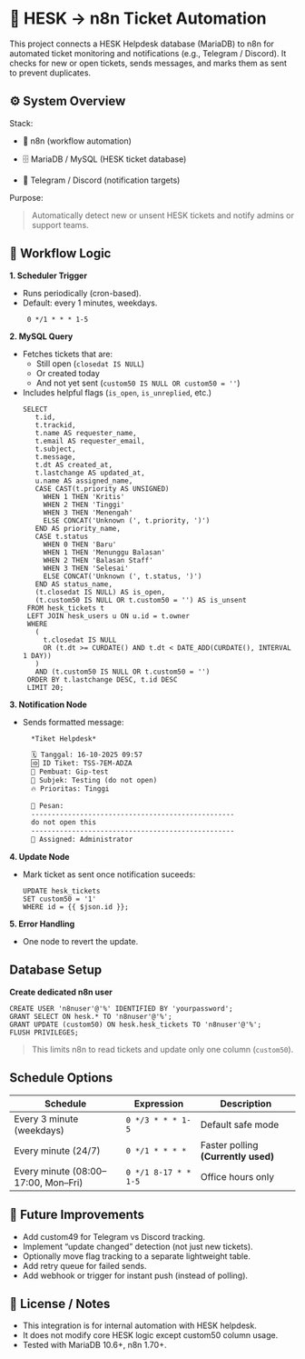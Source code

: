 # 🧾 HESK → n8n Ticket Automation

This project connects a HESK Helpdesk database (MariaDB) to n8n for automated ticket monitoring and notifications (e.g., Telegram / Discord).
It checks for new or open tickets, sends messages, and marks them as sent to prevent duplicates.

## ⚙️ System Overview

Stack:

- 🧩 n8n (workflow automation)

- 🗄️ MariaDB / MySQL (HESK ticket database)

- 🔔 Telegram / Discord (notification targets)

Purpose:

> Automatically detect new or unsent HESK tickets and notify admins or support teams.

## 🧠 Workflow Logic

**1. Scheduler Trigger**
   - Runs periodically (cron-based).
   - Default: every 1 minutes, weekdays.
     ```cron
      0 */1 * * * 1-5
     ```
**2. MySQL Query**
   - Fetches tickets that are:
     - Still open (`closedat IS NULL`)
     - Or created today
     - And not yet sent (`custom50 IS NULL OR custom50 = ''`)
   - Includes helpful flags (`is_open`, `is_unreplied`, etc.)
     ```mysql
     SELECT
        t.id,
        t.trackid,
        t.name AS requester_name,
        t.email AS requester_email,
        t.subject,
        t.message,
        t.dt AS created_at,
        t.lastchange AS updated_at,
        u.name AS assigned_name,
        CASE CAST(t.priority AS UNSIGNED)
          WHEN 1 THEN 'Kritis'
          WHEN 2 THEN 'Tinggi'
          WHEN 3 THEN 'Menengah'
          ELSE CONCAT('Unknown (', t.priority, ')')
        END AS priority_name,
        CASE t.status
          WHEN 0 THEN 'Baru'
          WHEN 1 THEN 'Menunggu Balasan'
          WHEN 2 THEN 'Balasan Staff'
          WHEN 3 THEN 'Selesai'
          ELSE CONCAT('Unknown (', t.status, ')')
        END AS status_name,
        (t.closedat IS NULL) AS is_open,
        (t.custom50 IS NULL OR t.custom50 = '') AS is_unsent
      FROM hesk_tickets t
      LEFT JOIN hesk_users u ON u.id = t.owner
      WHERE
        (
          t.closedat IS NULL
          OR (t.dt >= CURDATE() AND t.dt < DATE_ADD(CURDATE(), INTERVAL 1 DAY))
        )
        AND (t.custom50 IS NULL OR t.custom50 = '')
      ORDER BY t.lastchange DESC, t.id DESC
      LIMIT 20;      
     ```
**3. Notification Node**
   - Sends formatted message:
      
        ```markdown
          *Tiket Helpdesk*
  
          🗓️ Tanggal: 16-10-2025 09:57
          🆔 ID Tiket: TSS-7EM-ADZA
          📧 Pembuat: Gip-test
          🧵 Subjek: Testing (do not open)
          🔥 Prioritas: Tinggi
          
          💬 Pesan:
          --------------------------------------------------
          do not open this
          --------------------------------------------------
          👤 Assigned: Administrator
        ```
**4. Update Node**
  - Mark ticket as sent once notification suceeds:
    ```mysql
    UPDATE hesk_tickets
    SET custom50 = '1'
    WHERE id = {{ $json.id }};
    ```
**5. Error Handling**
  - One node to revert the update.

## Database Setup
**Create dedicated n8n user**
```mysql
CREATE USER 'n8nuser'@'%' IDENTIFIED BY 'yourpassword';
GRANT SELECT ON hesk.* TO 'n8nuser'@'%';
GRANT UPDATE (custom50) ON hesk.hesk_tickets TO 'n8nuser'@'%';
FLUSH PRIVILEGES;
```
>This limits n8n to read tickets and update only one column (`custom50`).

## Schedule Options
| Schedule                            | Expression           | Description                          |
|-------------------------------------|----------------------|--------------------------------------|
| Every 3 minute (weekdays)           | `0 */3 * * * 1-5`    | Default safe mode                    |
| Every minute (24/7)                 | `0 */1 * * * *`      | Faster polling **(Currently used)** |
| Every minute (08:00–17:00, Mon–Fri) | `0 */1 8-17 * * 1-5` | Office hours only                    |

## 🚀 Future Improvements
- Add custom49 for Telegram vs Discord tracking.
- Implement “update changed” detection (not just new tickets).
- Optionally move flag tracking to a separate lightweight table.
- Add retry queue for failed sends.
- Add webhook or trigger for instant push (instead of polling).

## 🧾 License / Notes
- This integration is for internal automation with HESK helpdesk.
- It does not modify core HESK logic except custom50 column usage.
- Tested with MariaDB 10.6+, n8n 1.70+.
